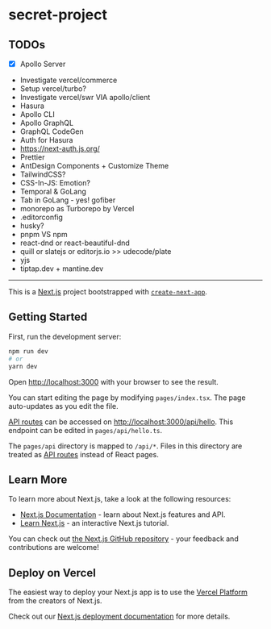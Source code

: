 # secret-project

## TODOs

- [x] Apollo Server

- Investigate vercel/commerce
- Setup vercel/turbo?
- Investigate vercel/swr VIA apollo/client
- Hasura
- Apollo CLI
- Apollo GraphQL
- GraphQL CodeGen
- Auth for Hasura
- https://next-auth.js.org/
- Prettier
- AntDesign Components + Customize Theme
- TailwindCSS?
- CSS-In-JS: Emotion?
- Temporal & GoLang
- Tab in GoLang - yes! gofiber
- monorepo as Turborepo by Vercel
- .editorconfig
- husky?
- pnpm VS npm
- react-dnd or react-beautiful-dnd
- quill or slatejs or editorjs.io >> udecode/plate
- yjs
- tiptap.dev + mantine.dev

---

This is a [Next.js](https://nextjs.org/) project bootstrapped with [`create-next-app`](https://github.com/vercel/next.js/tree/canary/packages/create-next-app).

## Getting Started

First, run the development server:

```bash
npm run dev
# or
yarn dev
```

Open [http://localhost:3000](http://localhost:3000) with your browser to see the result.

You can start editing the page by modifying `pages/index.tsx`. The page auto-updates as you edit the file.

[API routes](https://nextjs.org/docs/api-routes/introduction) can be accessed on [http://localhost:3000/api/hello](http://localhost:3000/api/hello). This endpoint can be edited in `pages/api/hello.ts`.

The `pages/api` directory is mapped to `/api/*`. Files in this directory are treated as [API routes](https://nextjs.org/docs/api-routes/introduction) instead of React pages.

## Learn More

To learn more about Next.js, take a look at the following resources:

- [Next.js Documentation](https://nextjs.org/docs) - learn about Next.js features and API.
- [Learn Next.js](https://nextjs.org/learn) - an interactive Next.js tutorial.

You can check out [the Next.js GitHub repository](https://github.com/vercel/next.js/) - your feedback and contributions are welcome!

## Deploy on Vercel

The easiest way to deploy your Next.js app is to use the [Vercel Platform](https://vercel.com/new?utm_medium=default-template&filter=next.js&utm_source=create-next-app&utm_campaign=create-next-app-readme) from the creators of Next.js.

Check out our [Next.js deployment documentation](https://nextjs.org/docs/deployment) for more details.
